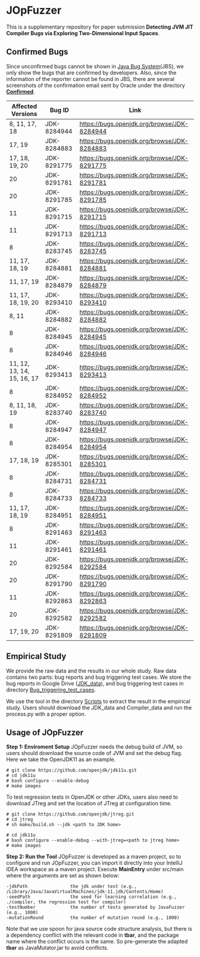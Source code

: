 # JOpFuzzer
This is a supplementary repository for paper submission **Detecting JVM JIT Compiler Bugs via Exploring Two-Dimensional Input Spaces**.
## Confirmed Bugs
Since unconfirmed bugs cannot be shown in [Java Bug System](https://bugs.openjdk.org/secure/Dashboard.jspa)(JBS), we only show the bugs that are confirmed by developers. Also, since the information of the reporter cannot be found in JBS, there are several screenshots of the confirmation email sent by Oracle under the directory [**Confirmed**](https://github.com/JOpFuzzer/JOpFuzzer/tree/main/Confirmed).

Affected Versions| Bug ID | Link
|-------|------|------|
8, 11, 17, 18|JDK-8284944|https://bugs.openjdk.org/browse/JDK-8284944 |
17, 19|JDK-8284883|https://bugs.openjdk.org/browse/JDK-8284883|
17, 18, 19, 20| JDK-8291775 |https://bugs.openjdk.org/browse/JDK-8291775
20 | JDK-8291781 | https://bugs.openjdk.org/browse/JDK-8291781
20 | JDK-8291785 | https://bugs.openjdk.org/browse/JDK-8291785
11 | JDK-8291715 |https://bugs.openjdk.org/browse/JDK-8291715
11 | JDK-8291713 | https://bugs.openjdk.org/browse/JDK-8291713
8 |JDK-8283745| https://bugs.openjdk.org/browse/JDK-8283745 |
11, 17, 18, 19|JDK-8284881|https://bugs.openjdk.org/browse/JDK-8284881|
11, 17, 19|JDK-8284879|https://bugs.openjdk.org/browse/JDK-8284879|
11, 17, 18, 19, 20| JDK-8293410 |https://bugs.openjdk.org/browse/JDK-8293410
8, 11| JDK-8284882|https://bugs.openjdk.org/browse/JDK-8284882|
 8 |JDK-8284945|https://bugs.openjdk.org/browse/JDK-8284945 |
 8 |JDK-8284946|https://bugs.openjdk.org/browse/JDK-8284946|
 11, 12, 13, 14, 15, 16, 17| JDK-8293413 |https://bugs.openjdk.org/browse/JDK-8293413
 8 |JDK-8284952|https://bugs.openjdk.org/browse/JDK-8284952|
 8, 11, 18, 19|JDK-8283740|https://bugs.openjdk.org/browse/JDK-8283740|
 8 |JDK-8284947|https://bugs.openjdk.org/browse/JDK-8284947|
 8 |JDK-8284954|https://bugs.openjdk.org/browse/JDK-8284954|
 17, 18, 19|JDK-8285301|https://bugs.openjdk.org/browse/JDK-8285301|
 8 |JDK-8284731|https://bugs.openjdk.org/browse/JDK-8284731|
 8 |JDK-8284733|https://bugs.openjdk.org/browse/JDK-8284733|
 11, 17, 18, 19|JDK-8284951|https://bugs.openjdk.org/browse/JDK-8284951 |
 8 |JDK-8291463|https://bugs.openjdk.org/browse/JDK-8291463
 11 | JDK-8291461| https://bugs.openjdk.org/browse/JDK-8291461
 20 | JDK-8292584 | https://bugs.openjdk.org/browse/JDK-8292584
 20 | JDK-8291790 |https://bugs.openjdk.org/browse/JDK-8291790
 11 | JDK-8292863 | https://bugs.openjdk.org/browse/JDK-8292863
 20 | JDK-8292582 | https://bugs.openjdk.org/browse/JDK-8292582
 17, 19, 20| JDK-8291809 | https://bugs.openjdk.org/browse/JDK-8291809

## Empirical Study
We provide the raw data and the results in our whole study.
Raw data contains two parts: bug reports and bug triggering test cases. We store the bug reports in Google Drive ([JDK_data](https://drive.google.com/file/d/1wVk8cGMrYR88TRoD1pk32oVUWWWf3A8s/view?usp=sharing)),
and bug triggering test cases in directory [Bug_triggering_test_cases](https://github.com/JOpFuzzer/JOpFuzzer/tree/main/Bug_triggering_test_cases).

We use the tool in the directory [Scripts]() to extract the result in the empirical study. 
Users should download the JDK_data and Compiler_data and run the process.py with a proper option.

## Usage of JOpFuzzer
**Step 1: Enviroment Setup**
JOpFuzzer needs the debug build of JVM, so users should download the source code of JVM and set the debug flag. Here we take the OpenJDK11 as an example.
```
# git clone https://github.com/openjdk/jdk11u.git
# cd jdk11u
# bash configure --enable-debug
# make images
```
To test regression tests in OpenJDK or other JDKs, users also need to download JTreg and set the location of JTreg at configuration time.
```
# git clone https://github.com/openjdk/jtreg.git
# cd jtreg
# sh make/build.sh --jdk <path to JDK home>

# cd jdk11u
# bash configure --enable-debug --with-jtreg=<path to jtreg home>
# make images
```

**Step 2: Run the Tool**
JOpFuzzer is developed as a maven project, so to configure and run JOpFuzzer, you can import it directly into your IntelliJ IDEA workspace as a maven project.
Execute **MainEntry** under src/main where the arguments are set as shown below:
```
-jdkPath                the jdk under test (e.g., /Library/Java/JavaVirtualMachines/jdk-11.jdk/Contents/Home)
-seedPath               the seed for learning correlation (e.g., ./compiler, the regression test for compiler)
-testNumber             the number of tests generated by JavaFuzzer (e.g., 1000)
-mutationRound          the number of mutation round (e.g., 1000)
```
Note that we use spoon for java source code structure analysis, but there is a dependency conflict with the relevant code in **tbar**, and the package name where the conflict occurs is the same. So pre-generate the adapted **tbar** as JavaMutator.jar to avoid conflicts.
